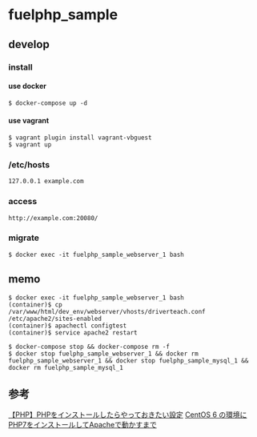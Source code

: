 # fuelphp_sample

## develop
### install
#### use docker
```
$ docker-compose up -d
```

#### use vagrant
```
$ vagrant plugin install vagrant-vbguest
$ vagrant up
```

### /etc/hosts
```
127.0.0.1 example.com
```

### access
```
http://example.com:20080/
```

### migrate
```
$ docker exec -it fuelphp_sample_webserver_1 bash
```

## memo
```
$ docker exec -it fuelphp_sample_webserver_1 bash
(container)$ cp /var/www/html/dev_env/webserver/vhosts/driverteach.conf /etc/apache2/sites-enabled
(container)$ apachectl configtest
(container)$ service apache2 restart

$ docker-compose stop && docker-compose rm -f
$ docker stop fuelphp_sample_webserver_1 && docker rm fuelphp_sample_webserver_1 && docker stop fuelphp_sample_mysql_1 && docker rm fuelphp_sample_mysql_1
```

## 参考
[【PHP】PHPをインストールしたらやっておきたい設定](https://qiita.com/knife0125/items/0e1af52255e9879f9332)
[CentOS 6 の環境にPHP7をインストールしてApacheで動かすまで](https://qiita.com/ssaita/items/9e0170251d45ed1b8818)

